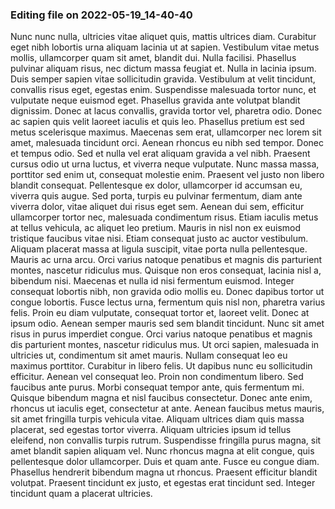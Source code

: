 

### Editing file on 2022-05-19_14-40-40

Nunc nunc nulla, ultricies vitae aliquet quis, mattis ultrices diam. Curabitur eget nibh lobortis urna aliquam lacinia ut at sapien. Vestibulum vitae metus mollis, ullamcorper quam sit amet, blandit dui. Nulla facilisi. Phasellus pulvinar aliquam risus, nec dictum massa feugiat et. Nulla in lacinia ipsum. Duis semper sapien vitae sollicitudin gravida. Vestibulum at velit tincidunt, convallis risus eget, egestas enim. Suspendisse malesuada tortor nunc, et vulputate neque euismod eget. Phasellus gravida ante volutpat blandit dignissim. Donec at lacus convallis, gravida tortor vel, pharetra odio. Donec ac sapien quis velit laoreet iaculis et quis leo. Phasellus pretium est sed metus scelerisque maximus. Maecenas sem erat, ullamcorper nec lorem sit amet, malesuada tincidunt orci. Aenean rhoncus eu nibh sed tempor.
Donec et tempus odio. Sed et nulla vel erat aliquam gravida a vel nibh. Praesent cursus odio ut urna luctus, et viverra neque vulputate. Nunc massa massa, porttitor sed enim ut, consequat molestie enim. Praesent vel justo non libero blandit consequat. Pellentesque ex dolor, ullamcorper id accumsan eu, viverra quis augue. Sed porta, turpis eu pulvinar fermentum, diam ante viverra dolor, vitae aliquet dui risus eget sem. Aenean dui sem, efficitur ullamcorper tortor nec, malesuada condimentum risus. Etiam iaculis metus at tellus vehicula, ac aliquet leo pretium. Mauris in nisl non ex euismod tristique faucibus vitae nisi. Etiam consequat justo ac auctor vestibulum. Aliquam placerat massa at ligula suscipit, vitae porta nulla pellentesque. Mauris ac urna arcu. Orci varius natoque penatibus et magnis dis parturient montes, nascetur ridiculus mus. Quisque non eros consequat, lacinia nisl a, bibendum nisi. Maecenas et nulla id nisi fermentum euismod.
Integer consequat lobortis nibh, non gravida odio mollis eu. Donec dapibus tortor ut congue lobortis. Fusce lectus urna, fermentum quis nisl non, pharetra varius felis. Proin eu diam vulputate, consequat tortor et, laoreet velit. Donec at ipsum odio. Aenean semper mauris sed sem blandit tincidunt. Nunc sit amet risus in purus imperdiet congue. Orci varius natoque penatibus et magnis dis parturient montes, nascetur ridiculus mus. Ut orci sapien, malesuada in ultricies ut, condimentum sit amet mauris. Nullam consequat leo eu maximus porttitor. Curabitur in libero felis. Ut dapibus nunc eu sollicitudin efficitur. Aenean vel consequat leo. Proin non condimentum libero. Sed faucibus ante purus.
Morbi consequat tempor ante, quis fermentum mi. Quisque bibendum magna et nisl faucibus consectetur. Donec ante enim, rhoncus ut iaculis eget, consectetur at ante. Aenean faucibus metus mauris, sit amet fringilla turpis vehicula vitae. Aliquam ultrices diam quis massa placerat, sed egestas tortor viverra. Aliquam ultricies ipsum id tellus eleifend, non convallis turpis rutrum. Suspendisse fringilla purus magna, sit amet blandit sapien aliquam vel. Nunc rhoncus magna at elit congue, quis pellentesque dolor ullamcorper. Duis et quam ante. Fusce eu congue diam. Phasellus hendrerit bibendum magna ut rhoncus. Praesent efficitur blandit volutpat. Praesent tincidunt ex justo, et egestas erat tincidunt sed. Integer tincidunt quam a placerat ultricies.


